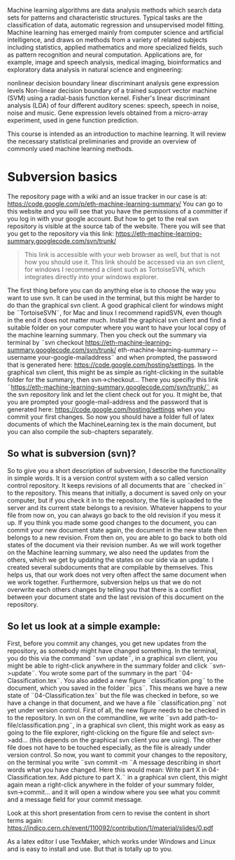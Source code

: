 Machine learning algorithms are data analysis methods which search data sets for patterns and characteristic structures. Typical tasks are the classification of data, automatic regression and unsupervised model fitting. Machine learning has emerged mainly from computer science and artificial intelligence, and draws on methods from a variety of related subjects including statistics, applied mathematics and more specialized fields, such as pattern recognition and neural computation. Applications are, for example, image and speech analysis, medical imaging, bioinformatics and exploratory data analysis in natural science and engineering:

nonlinear decision boundary	linear discriminant analysis	gene expression levels
Non-linear decision boundary of a trained support vector machine (SVM) using a radial-basis function kernel.	Fisher's linear discriminant analysis (LDA) of four different auditory scenes: speech, speech in noise, noise and music.	Gene expression levels obtained from a micro-array experiment, used in gene function prediction.

This course is intended as an introduction to machine learning. It will review the necessary statistical preliminaries and provide an overview of commonly used machine learning methods.

# Subversion basics #

The repository page with a wiki and an issue tracker in our case is at: https://code.google.com/p/eth-machine-learning-summary/
You can go to this website and you will see that you have the permissions of a committer if you log in with your google account. But how to get to the real svn repository is visible at the source tab of the website. There you will see that you get to the repository via this link:
https://eth-machine-learning-summary.googlecode.com/svn/trunk/
> This link is accessible with your web browser as well, but that is not how you should use it. This link should be accessed via an svn client, for windows I recommend a client such as TortoiseSVN, which integrates directly into your windows explorer.

The first thing before you can do anything else is to choose the way you want to use svn. It can be used in the terminal, but this might be harder to do than the graphical svn client. A good graphical client for windows might be ¨TortoiseSVN¨, for Mac and linux I recommend rapidSVN, even though in the end it does not matter much. Install the graphical svn client and find a suitable folder on your computer where you want to have your local copy of the machine learning summary. Then you check out the summary via terminal by ¨svn checkout https://eth-machine-learning-summary.googlecode.com/svn/trunk/ eth-machine-learning-summary --username your-google-mailaddress¨ and when prompted, the password that is generated here: https://code.google.com/hosting/settings. In the graphical svn client, this might be as simple as right-clicking in the suitable folder for the summary, then svn->checkout... There you specifiy this link ¨https://eth-machine-learning-summary.googlecode.com/svn/trunk/¨ as the svn repository link and let the client check out for you. It might be, that you are prompted your google-mail-address and  the password that is generated here: https://code.google.com/hosting/settings when you commit your first changes. So now you should have a folder full of latex documents of which the MachineLearning.tex is the main document, but you can also compile the sub-chapters separately.

## So what is subversion (svn)? ##
So to give you a short description of subversion, I describe the functionality in simple words. It is a version control system with a so called version control repository. It keeps revisions of all documents that are ¨checked in¨ to the repository. This means that initially, a document is saved only on your computer, but if you check it in to the repository, the file is uploaded to the server and its current state belongs to a revision. Whatever happens to your file from now on, you can always go back to the old revision if you mess it up. If you think you made some good changes to the document, you can commit your new document state again, the document in the new state then belongs to a new revision. From then on, you are able to go back to both old states of the document via their revision number.
As we will work together on the Machine learning summary, we also need the updates from the others, which we get by updating the states on our side via an update. I created several subdocuments that are compilable by themselves. This helps us, that our work does not very often affect the same document when we work together. Furthermore, subversion helps us that we do not overwrite each others changes by telling you that there is a conflict between your document state and the last revision of this document on the repository.

## So let us look at a simple example: ##
First, before you commit any changes, you get new updates from the repository, as somebody might have changed something. In the terminal, you do this via the command ¨svn update¨, in a graphical svn client, you might be able to right-click anywhere in the summary folder and click ¨svn->update¨.
You wrote some part of the summary in the part ¨04-Classification.tex¨. You also added a new figure ¨classification.png¨ to the document, which you saved in the folder ¨pics¨. This means we have a new state of ¨04-Classification.tex¨ but the file was checked in before, so we have a change in that document, and we have a file ¨classification.png¨ not yet under version control. First of all, the new figure needs to be checked in to the repository. In svn on the commandline, we write ¨svn add path-to-file/classification.png¨, in a graphical svn client, this might work as easy as going to the file explorer, right-clicking on the figure file and select svn->add... (this depends on the graphical svn client you are using). The other file does not have to be touched especially, as the file is already under version control. So now, you want to commit your changes to the repository, on the terminal you write ¨svn commit -m ¨A message  describing in short words what you have changed. Here this would mean: Write part X in 04-Classification.tex. Add picture to part X.¨ in a graphical svn client, this might again mean a right-click anywhere in the folder of your summary folder, svn->commit... and it will open a window where you see what you commit and a message field for your commit message.

Look at this short presentation from cern to revise the content in short terms again:
https://indico.cern.ch/event/110092/contribution/1/material/slides/0.pdf

As a latex editor I use TexMaker, which works under Windows and Linux and is easy to install and use. But that is totally up to you.